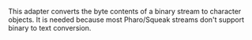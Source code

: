 This adapter converts the byte contents of a binary stream to character objects. It is needed because most Pharo/Squeak streams don't support binary to text conversion.